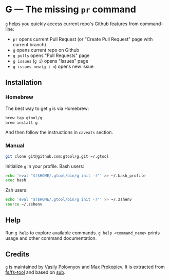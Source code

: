 # G — The missing `pr` command

`g` helps you quickly access current repo's Github features from command-line:

* `pr` opens current Pull Request (or "Create Pull Request" page with current branch)
* `g` opens current repo on Github
* `g pulls` opens "Pull Requests" page
* `g issues` (`g i`) opens "Issues" page
* `g issues new` (`g i n`) opens new issue

## Installation

### Homebrew

The best way to get `g` is via Homebrew:

```bash
brew tap gtool/g
brew install g
```

And then follow the instructions in `caveats` section.


### Manual

```bash
git clone git@github.com:gtool/g.git ~/.gtool
```

Initialize `g` in your profile. Bash users:

```bash
echo 'eval "$($HOME/.gtool/bin/g init -)"' >> ~/.bash_profile
exec bash
```

Zsh users:

```bash
echo 'eval "$($HOME/.gtool/bin/g init -)"' >> ~/.zshenv
source ~/.zshenv
```


## Help

Run `g help` to explore available commands.
`g help <command_name>` prints usage and other command documentation.


## Credits

`g` is maintained by [Vasily Polovnyov](https://github.com/vast)
and [Max Prokopiev](http://github.com/maxprokopiev). It is extracted from
[fs/fs-tool](https://github.com/fs/fs-tool) and based on [sub](https://github.com/basecamp/sub).
